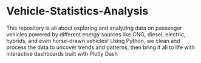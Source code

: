 # Vehicle-Statistics-Analysis
This repository is all about exploring and analyzing data on passenger vehicles powered by different energy sources like CNG, diesel, electric, hybrids, and even horse-drawn vehicles! Using Python, we clean and process the data to uncover trends and patterns, then bring it all to life with interactive dashboards built with Plotly Dash
